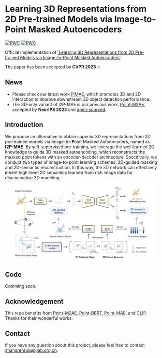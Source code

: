 # Learning 3D Representations from 2D Pre-trained Models via Image-to-Point Masked Autoencoders

[![PWC](https://img.shields.io/endpoint.svg?url=https://paperswithcode.com/badge/learning-3d-representations-from-2d-pre/3d-point-cloud-classification-on-scanobjectnn)](https://paperswithcode.com/sota/3d-point-cloud-classification-on-scanobjectnn?p=learning-3d-representations-from-2d-pre)
[![PWC](https://img.shields.io/endpoint.svg?url=https://paperswithcode.com/badge/learning-3d-representations-from-2d-pre/3d-point-cloud-linear-classification-on)](https://paperswithcode.com/sota/3d-point-cloud-linear-classification-on?p=learning-3d-representations-from-2d-pre)

Official implementation of ['Learning 3D Representations from 2D Pre-trained Models via Image-to-Point Masked Autoencoders'](https://arxiv.org/pdf/2212.06785.pdf).

The paper has been accepted by **CVPR 2023** 🔥.

## News
* Please check our latest work [PiMAE](https://github.com/BLVLab/PiMAE), which promotes 3D and 2D interaction to improve downstream 3D object detection performance.
* The 3D-only variant of I2P-MAE is our previous work, [Point-M2AE](https://arxiv.org/pdf/2205.14401.pdf), accepted by **NeurIPS 2022** and [open-sourced](https://github.com/ZrrSkywalker/Point-M2AE).

## Introduction
We propose an alternative to obtain superior 3D representations from 2D pre-trained models via **I**mage-to-**P**oint Masked Autoencoders, named as **I2P-MAE**. By self-supervised pre-training, we leverage the well learned 2D knowledge to guide 3D masked autoencoding, which reconstructs the masked point tokens with an encoder-decoder architecture. Specifically, we conduct two types of image-to-point learning schemes: 2D-guided masking and 2D-semantic reconstruction. In this way, the 3D network can effectively inherit high-level 2D semantics learned from rich image data for discriminative 3D modeling.

<div align="center">
  <img src="pipeline.png"/>
</div>

## Code
Comming soon.

## Acknowledgement
This repo benefits from [Point-M2AE](https://github.com/ZrrSkywalker/Point-M2AE), [Point-BERT](https://github.com/lulutang0608/Point-BERT), [Point-MAE](https://github.com/Pang-Yatian/Point-MAE), and [CLIP](https://github.com/openai/CLIP). Thanks for their wonderful works.

## Contact
If you have any question about this project, please feel free to contact zhangrenrui@pjlab.org.cn.
